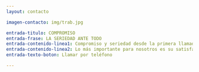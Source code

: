 ```yaml
---
layout: contacto

imagen-contacto: img/trab.jpg

entrada-titulo: COMPROMISO
entrada-frase: LA SERIEDAD ANTE TODO
entrada-contenido-linea1: Compromiso y seriedad desde la primera llamada.
entrada-contenido-linea2: Lo más importante para nosotros es su satisfacción.
entrada-texto-boton: Llamar por teléfono

---
```

